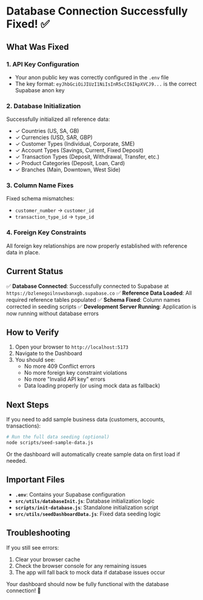 # Database Connection Successfully Fixed! ✅

## What Was Fixed

### 1. **API Key Configuration**
- Your anon public key was correctly configured in the `.env` file
- The key format: `eyJhbGciOiJIUzI1NiIsInR5cCI6IkpXVCJ9...` is the correct Supabase anon key

### 2. **Database Initialization**
Successfully initialized all reference data:
- ✓ Countries (US, SA, GB)
- ✓ Currencies (USD, SAR, GBP)
- ✓ Customer Types (Individual, Corporate, SME)
- ✓ Account Types (Savings, Current, Fixed Deposit)
- ✓ Transaction Types (Deposit, Withdrawal, Transfer, etc.)
- ✓ Product Categories (Deposit, Loan, Card)
- ✓ Branches (Main, Downtown, West Side)

### 3. **Column Name Fixes**
Fixed schema mismatches:
- `customer_number` → `customer_id`
- `transaction_type_id` → `type_id`

### 4. **Foreign Key Constraints**
All foreign key relationships are now properly established with reference data in place.

## Current Status

✅ **Database Connected**: Successfully connected to Supabase at `https://bzlenegoilnswsbanxgb.supabase.co`
✅ **Reference Data Loaded**: All required reference tables populated
✅ **Schema Fixed**: Column names corrected in seeding scripts
✅ **Development Server Running**: Application is now running without database errors

## How to Verify

1. Open your browser to `http://localhost:5173`
2. Navigate to the Dashboard
3. You should see:
   - No more 409 Conflict errors
   - No more foreign key constraint violations
   - No more "Invalid API key" errors
   - Data loading properly (or using mock data as fallback)

## Next Steps

If you need to add sample business data (customers, accounts, transactions):

```bash
# Run the full data seeding (optional)
node scripts/seed-sample-data.js
```

Or the dashboard will automatically create sample data on first load if needed.

## Important Files

- **`.env`**: Contains your Supabase configuration
- **`src/utils/databaseInit.js`**: Database initialization logic
- **`scripts/init-database.js`**: Standalone initialization script
- **`src/utils/seedDashboardData.js`**: Fixed data seeding logic

## Troubleshooting

If you still see errors:
1. Clear your browser cache
2. Check the browser console for any remaining issues
3. The app will fall back to mock data if database issues occur

Your dashboard should now be fully functional with the database connection! 🎉